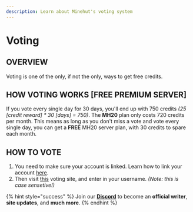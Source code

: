 ```yaml
---
description: Learn about Minehut's voting system
---
```


# Voting

## OVERVIEW

Voting is one of the only, if not the only, ways to get free credits.

## HOW VOTING WORKS [FREE PREMIUM SERVER]

If you vote every single day for 30 days, you'll end up with 750 credits *(25 [credit reward] * 30 [days] = 750)*. The **MH20** plan only costs 720 credits per month. This means as long as you don't miss a vote and vote every single day, you can get a **FREE** MH20 server plan, with 30 credits to spare each month.

## HOW TO VOTE

1. You need to make sure your account is linked. Learn how to link your account [here]().
2. Then visit [this](https://minecraftservers.org/vote/443456) voting site, and enter in your username. *(Note: this is case sensetive!)*

{% hint style="success" %}
Join our **[Discord](https://discord.gg/TYhH5bK)** to become an **official writer**, **site updates**, and **much more**.
{% endhint %}
